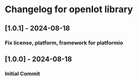 # Changelog for openIot library

## [1.0.1] - 2024-08-18
### Fix license, platform, framework for platformio

## [1.0.0] - 2024-08-18
### Initial Commit